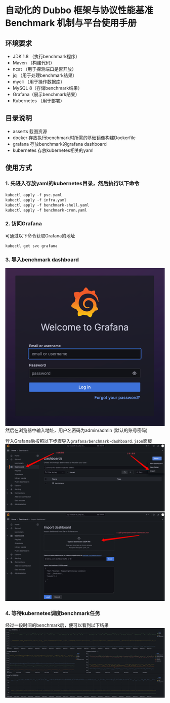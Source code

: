 # 自动化的 Dubbo 框架与协议性能基准 Benchmark 机制与平台使用手册

## 环境要求
* JDK 1.8 （执行benchmark程序）
* Maven （构建代码）
* ncat （用于探测端口是否开放）
* jq （用于处理benchmark结果）
* mycli （用于操作数据库）
* MySQL 8（存储benchmark结果）
* Grafana（展示benchmark结果）
* Kubernetes （用于部署）

## 目录说明
* asserts 截图资源
* docker 存放执行benchmark时所需的基础镜像构建Dockerfile
* grafana 存放benchmark的grafana dashboard
* kubernetes 存放kubernetes相关的yaml

## 使用方式
### 1. 先进入存放yaml的kubernetes目录，然后执行以下命令
````shell
kubectl apply -f pvc.yaml
kubectl apply -f infra.yaml
kubectl apply -f benchmark-shell.yaml
kubectl apply -f benchmark-cron.yaml
````

### 2. 访问Grafana
可通过以下命令获取Grafana的地址
````shell
kubectl get svc grafana
````

### 3. 导入benchmark dashboard
![usage-1](./assets/usage-1.png)
然后在浏览器中输入地址，用户名密码为admin/admin (默认的账号密码)

登入Grafana后按照以下步骤导入`grafana/benchmark-dashboard.json`面板
![usage-2](./assets/usage-2.png)
![usage-3](./assets/usage-3.png)

### 4. 等待kubernetes调度benchmark任务
经过一段时间的benchmark后，便可以看到以下结果
![image-1](./assets/image-1.png)







